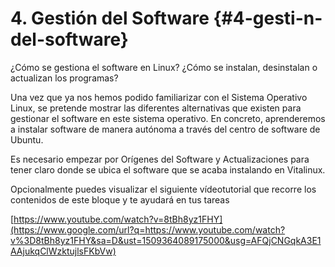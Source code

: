 # 4\. Gestión del Software {#4-gesti-n-del-software}

¿Cómo se gestiona el software en Linux? ¿Cómo se instalan, desinstalan o actualizan los programas? 

Una vez que ya nos hemos podido familiarizar con el Sistema Operativo Linux, se pretende mostrar las diferentes alternativas que existen para gestionar el software en este sistema operativo. En concreto, aprenderemos a instalar software de manera autónoma a través del centro de software de Ubuntu.

Es necesario empezar por Orígenes del Software y Actualizaciones para tener claro donde se ubica el software que se acaba instalando en Vitalinux.

Opcionalmente puedes visualizar el siguiente vídeotutorial que recorre los contenidos de este bloque y te ayudará en tus tareas

[https://www.youtube.com/watch?v=8tBh8yz1FHY](https://www.google.com/url?q=https://www.youtube.com/watch?v%3D8tBh8yz1FHY&sa=D&ust=1509364089175000&usg=AFQjCNGqkA3E1AAjukqClWzktujlsFKbVw)